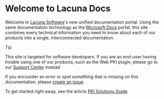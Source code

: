 ﻿# Welcome to Lacuna Docs

Welcome to [Lacuna Software](https://www.lacunasoftware.com/)'s new unified documentation portal. Using the same
documentation technology as the [Microsoft Docs](https://docs.microsoft.com/) portal, this site combines every
technical information you need to know about each of our products into a single, interconnected documentation.

> [!TIP]
> This site is targeted for software developers. If you are an end-user having trouble using one of our products,
> such as the Web PKI plugin, please go to our [Support Center](http://lacuna.help/) instead

If you encounter an error or spot something that is missing on this documentation, please
[create an issue](https://github.com/LacunaSoftware/docs/issues).

To get started right away, see the article [PKI Solutions Guide](../pki-guide/index.md)
